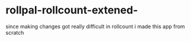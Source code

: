 # rollpal-rollcount-extened-
since making changes got really difficult in rollcount i made this app from scratch 
